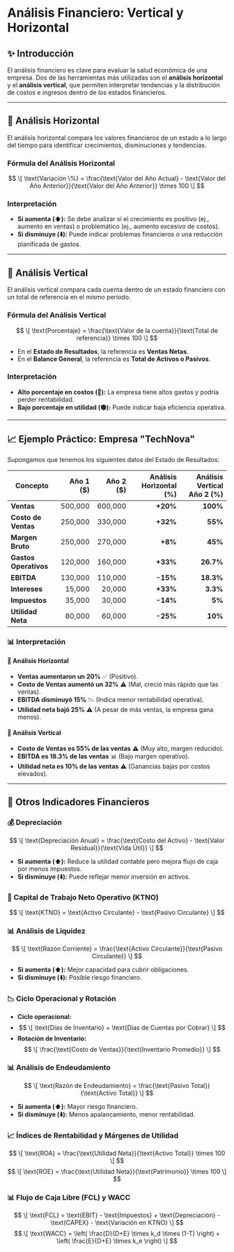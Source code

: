 # **Análisis Financiero: Vertical y Horizontal**

## **✨ Introducción**
El análisis financiero es clave para evaluar la salud económica de una empresa. Dos de las herramientas más utilizadas son el **análisis horizontal** y el **análisis vertical**, que permiten interpretar tendencias y la distribución de costos e ingresos dentro de los estados financieros.

---

## **🔢 Análisis Horizontal**
El análisis horizontal compara los valores financieros de un estado a lo largo del tiempo para identificar crecimientos, disminuciones y tendencias.

### **Fórmula del Análisis Horizontal**

$$ 
\[ \text{Variación \%} = \frac{\text{Valor del Año Actual} - \text{Valor del Año Anterior}}{\text{Valor del Año Anterior}} \times 100 \]
$$

### **Interpretación**
- **Si aumenta (⬆️):** Se debe analizar si el crecimiento es positivo (ej., aumento en ventas) o problemático (ej., aumento excesivo de costos).
- **Si disminuye (⬇️):** Puede indicar problemas financieros o una reducción planificada de gastos.

---

## **🔢 Análisis Vertical**
El análisis vertical compara cada cuenta dentro de un estado financiero con un total de referencia en el mismo periodo.

### **Fórmula del Análisis Vertical**

$$
\[ \text{Porcentaje} = \frac{\text{Valor de la cuenta}}{\text{Total de referencia}} \times 100 \]
$$

- En el **Estado de Resultados**, la referencia es **Ventas Netas**.
- En el **Balance General**, la referencia es **Total de Activos o Pasivos**.

### **Interpretación**
- **Alto porcentaje en costos (🔴):** La empresa tiene altos gastos y podría perder rentabilidad.
- **Bajo porcentaje en utilidad (🟢):** Puede indicar baja eficiencia operativa.

---

## **📈 Ejemplo Práctico: Empresa "TechNova"**

Supongamos que tenemos los siguientes datos del Estado de Resultados:

| Concepto            | Año 1 ($) | Año 2 ($) | Análisis Horizontal (%) | Análisis Vertical Año 2 (%) |
|---------------------|------------:|------------:|----------------------:|----------------------:|
| **Ventas**         | 500,000      | 600,000     | **+20%**             | **100%**             |
| **Costo de Ventas**| 250,000      | 330,000     | **+32%**             | **55%**              |
| **Margen Bruto**   | 250,000      | 270,000     | **+8%**              | **45%**              |
| **Gastos Operativos** | 120,000  | 160,000     | **+33%**             | **26.7%**            |
| **EBITDA**         | 130,000      | 110,000     | **-15%**             | **18.3%**            |
| **Intereses**      | 15,000       | 20,000      | **+33%**             | **3.3%**             |
| **Impuestos**      | 35,000       | 30,000      | **-14%**             | **5%**               |
| **Utilidad Neta**  | 80,000       | 60,000      | **-25%**             | **10%**              |

### **📊 Interpretación**

#### **🔢 Análisis Horizontal**
- **Ventas aumentaron un 20%** ✅ (Positivo).
- **Costo de Ventas aumentó un 32%** ⚠️ (Mal, creció más rápido que las ventas).
- **EBITDA disminuyó 15%** 📉 (Indica menor rentabilidad operativa).
- **Utilidad neta bajó 25%** ⚠️ (A pesar de más ventas, la empresa gana menos).

#### **🔢 Análisis Vertical**
- **Costo de Ventas es 55% de las ventas** ⚠️ (Muy alto, margen reducido).
- **EBITDA es 18.3% de las ventas** 📊 (Bajo margen operativo).
- **Utilidad neta es 10% de las ventas** ⚠️ (Ganancias bajas por costos elevados).

---

## **🔄 Otros Indicadores Financieros**
### **💰 Depreciación**
$$
\[ \text{Depreciación Anual} = \frac{\text{Costo del Activo} - \text{Valor Residual}}{\text{Vida Útil}} \]
$$
- **Si aumenta (⬆️):** Reduce la utilidad contable pero mejora flujo de caja por menos impuestos.
- **Si disminuye (⬇️):** Puede reflejar menor inversión en activos.

### **💪 Capital de Trabajo Neto Operativo (KTNO)**
$$
\[ \text{KTNO} = \text{Activo Circulante} - \text{Pasivo Circulante} \]
$$

### **📊 Análisis de Liquidez**
$$
\[ \text{Razón Corriente} = \frac{\text{Activo Circulante}}{\text{Pasivo Circulante}} \]
$$
- **Si aumenta (⬆️):** Mejor capacidad para cubrir obligaciones.
- **Si disminuye (⬇️):** Posible riesgo financiero.

### **📉 Ciclo Operacional y Rotación**
- **Ciclo operacional:**
- $$
\[ \text{Días de Inventario} + \text{Días de Cuentas por Cobrar} \]
$$
- **Rotación de Inventario:**
$$
\[ \frac{\text{Costo de Ventas}}{\text{Inventario Promedio}} \]
$$

### **📊 Análisis de Endeudamiento**
$$
\[ \text{Razón de Endeudamiento} = \frac{\text{Pasivo Total}}{\text{Activo Total}} \]
$$
- **Si aumenta (⬆️):** Mayor riesgo financiero.
- **Si disminuye (⬇️):** Menos apalancamiento, menor rentabilidad.

### **📈 Índices de Rentabilidad y Márgenes de Utilidad**
$$
\[ \text{ROA} = \frac{\text{Utilidad Neta}}{\text{Activo Total}} \times 100 \]
$$
$$
\[ \text{ROE} = \frac{\text{Utilidad Neta}}{\text{Patrimonio}} \times 100 \]
$$

### **📊 Flujo de Caja Libre (FCL) y WACC**
$$
\[ \text{FCL} = \text{EBIT} - \text{Impuestos} + \text{Depreciación} - \text{CAPEX} - \text{Variación en KTNO} \]
$$
$$
\[ \text{WACC} = \left( \frac{D}{D+E} \times k_d \times (1-T) \right) + \left( \frac{E}{D+E} \times k_e \right) \]
$$

